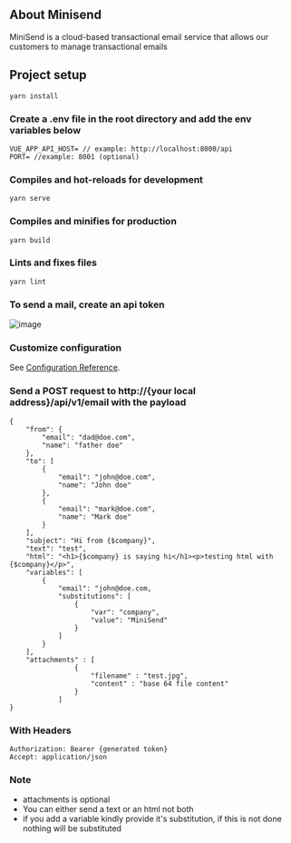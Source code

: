 ## About Minisend

MiniSend is a cloud-based transactional email service that allows our customers to manage transactional emails

## Project setup
```
yarn install
```
### Create a .env file in the root directory and add the env variables below
```
VUE_APP_API_HOST= // example: http://localhost:8000/api
PORT= //example: 8001 (optional)
```

### Compiles and hot-reloads for development
```
yarn serve
```

### Compiles and minifies for production
```
yarn build
```

### Lints and fixes files
```
yarn lint
```
### To send a mail, create an api token 

![image](https://user-images.githubusercontent.com/47527863/113569231-09039080-960a-11eb-9339-a4e668de3193.png)


### Customize configuration
See [Configuration Reference](https://cli.vuejs.org/config/).

### Send a POST request to http://{your local address}/api/v1/email with the payload

```
{
    "from": {
        "email": "dad@doe.com",
        "name": "father doe"
    },
    "to": [
        {
            "email": "john@doe.com",
            "name": "John doe"
        },
        {
            "email": "mark@doe.com",
            "name": "Mark doe"
        }
    ],
    "subject": "Hi from {$company}",
    "text": "test",
    "html": "<h1>{$company} is saying hi</h1><p>testing html with {$company}</p>",
    "variables": [
        {
            "email": "john@doe.com,
            "substitutions": [
                {
                    "var": "company",
                    "value": "MiniSend"
                }
            ]
        }
    ],
    "attachments" : [
                {
                    "filename" : "test.jpg",
                    "content" : "base 64 file content"
                }
            ]
}
```
### With Headers
```
Authorization: Bearer {generated token}
Accept: application/json
```

### Note

- attachments is optional
- You can either send a text or an html not both
- if you add a variable kindly provide it's substitution, if this is not done nothing will be substituted

